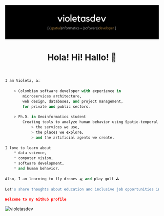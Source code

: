 <!--![Violeta's GitHub stats](https://github-readme-stats.vercel.app/api?username=violetasdev&count_private=true&theme=dark)-->

<div align="center">
    <img src="https://raw.githubusercontent.com/violetasdev/violetasdev/main/violetasdev_banner.png" alt="violetasdev">
</div>

<h1 align='center'> Hola! Hi! Hallo! 👋</h1> 

<br>

```python
I am Violeta, a:

    > Colombian software developer with experience in 
        microservices architecture, 
        web design, databases, and project management, 
        for private and public sectors. 

    > Ph.D. in Geoinformatics student 
        Creating tools to analyze human behavior using Spatio-temporal data to improve 
            > the services we use, 
            > the places we explore, 
            > and the artificial agents we create.

I love to learn about 
    * data science, 
    * computer vision, 
    * software development,
    * and human behavior. 
    
Also, I am learning to fly drones 🛸 and play golf ⛳️

Let's share thoughts about education and inclusive job opportunities in tech!

Welcome to my Github profile

```



<div align="left">
    <img src="https://github-readme-stats.vercel.app/api?username=violetasdev&show_icons=true&theme=great-gatsby"  width="400px" alt="violetasdev">
</div>



<!--

![Top Langs](https://github-readme-stats.vercel.app/api/top-langs/?username=violetasdev&layout=compact&langs_count=10&theme=dark&hide=xslt,smarty,perl,batchfile,hack)



**violetasdev/violetasdev** is a ✨ _special_ ✨ repository because its `README.md` (this file) appears on your GitHub profile.

Here are some ideas to get you started:

- 🔭 I’m currently working on ...
- 🌱 I’m currently learning ...
- 👯 I’m looking to collaborate on ...
- 🤔 I’m looking for help with ...
- 💬 Ask me about ...
- 📫 How to reach me: ...
- 😄 Pronouns: ...
- ⚡ Fun fact: ...
-->
